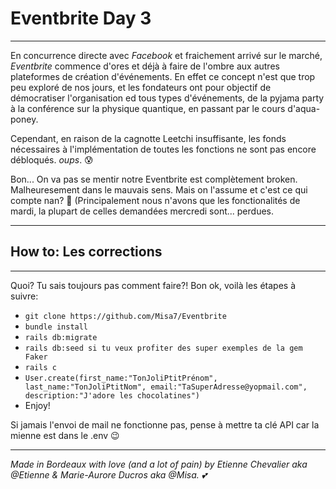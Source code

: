 # Eventbrite Day 3

___


En concurrence directe avec _Facebook_ et fraichement arrivé sur le marché, _Eventbrite_ commence d'ores et déjà à faire de l'ombre aux autres plateformes de création d'événements.
En effet ce concept n'est que trop peu exploré de nos jours, et les fondateurs ont pour objectif de démocratiser l'organisation ed tous types d'événements, de la pyjama party à la conférence sur la physique quantique, en passant par le cours d'aqua-poney.

Cependant, en raison de la cagnotte Leetchi insuffisante, les fonds nécessaires à l'implémentation de toutes les fonctions ne sont pas encore débloqués. _oups_. 😰

Bon... On va pas se mentir notre Eventbrite est complètement broken. Malheuresement dans le mauvais sens. Mais on l'assume et c'est ce qui compte nan? 🙏 (Principalement nous n'avons que les fonctionalités de mardi, la plupart de celles demandées mercredi sont... perdues.

___


## How to: Les corrections

___

Quoi? Tu sais toujours pas comment faire?! Bon ok, voilà les étapes à suivre:
- `git clone https://github.com/Misa7/Eventbrite`
- `bundle install`
- `rails db:migrate`
- `rails db:seed si tu veux profiter des super exemples de la gem Faker`
- `rails c`
- `User.create(first_name:"TonJoliPtitPrénom", last_name:"TonJoliPtitNom", email:"TaSuperAdresse@yopmail.com", description:"J'adore les chocolatines")`
- Enjoy!

Si jamais l'envoi de mail ne fonctionne pas, pense à mettre ta clé API car la mienne est dans le .env 😉

___

_Made in Bordeaux with love (and a lot of pain) by Etienne Chevalier aka @Etienne & Marie-Aurore Ducros aka @Misa. 💕_

